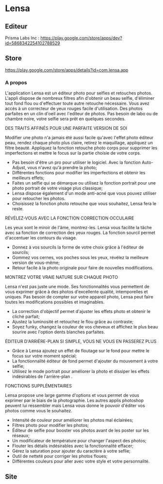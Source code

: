 # Lensa 

## Editeur 
Prisma Labs Inc :
https://play.google.com/store/apps/dev?id=5868342254102788529

## Store 
https://play.google.com/store/apps/details?id=com.lensa.app


### A propos 
L'application Lensa est un éditeur photo pour selfies et retouches photos. L'appli dispose de nombreux filtres afin d'obtenir un beau selfie, d'éliminer tout fond flou ou d'effectuer toute autre retouche nécessaire. Vous avez accès à un correcteur de yeux rouges facile d'utilisation. Des photos parfaites en un clin d'oeil avec l'editeur de photos. Pas besoin de labo ou de chambre noire, votre selfie sera prêt en quelques secondes. 

DES TRAITS AFFINÉS POUR UNE PARFAITE VERSION DE SOI 

Modifier une photo n'a jamais été aussi facile qu'avec l'effet photo éditeur peau, rendez chaque photo plus claire, retirez le maquillage, appliquez un filtre beauté. Appliquez la fonction retouche photo corps pour supprimer les imperfections et mettre le focus sur la partie choisie de votre corps. 

- Pas besoin d'être un pro pour utiliser le logiciel. Avec la fonction Auto-Adjust, vous n'avez qu'à prendre la photo; 
- Différentes fonctions pour modifier les imperfections et obtenir les meilleurs effets; 
- Faites un selfie qui se démarque ou utilisez la fonction portrait pour une photo portrait de votre visage plus classique; 
- Lensa dispose également d'un mode anti-acné que vous pouvez utiliser pour retoucher les photos. 
- Choisissez la fonction photo retouche que vous souhaitez, Lensa fera le reste. 

RÉVÉLEZ-VOUS AVEC LA FONCTION CORRECTION OCCULAIRE 

Les yeux sont le miroir de l'âme, montrez-les. Lensa vous facilite la tâche avec sa fonction de correction des yeux rouges. La fonction sourcil permet d'accentuer les contours du visage. 

- Donnez à vos sourcils la forme de votre choix grâce à l'éditeur de sourcils; 
- Gommez vos cernes, vos poches sous les yeux, révélez la meilleure version de vous-même; 
- Retour facile à la photo originale pour faire de nouvelles modifications. 

MONTREZ VOTRE VRAIE NATURE SUR CHAQUE PHOTO 

Lensa n'est pas juste une mode. Ses fonctionnalités vous permettent de vous exprimer grâce à des photos d'excellente qualité, intemporelles et uniques. Pas besoin de compter sur votre appareil photo, Lensa peut faire toutes les modifications possibles et imaginables. 

- La correction d'objectif permet d'ajuster les effets photo et obtenir le cliché parfait; 
- Ajustez la luminosité et retouchez le flou grâce au contraste; 
- Soyez funky, changez la couleur de vos cheveux et affichez le plus beau sourire avec l'option dents blanches parfaites. 

ÉDITEUR D'ARRIÈRE-PLAN SI SIMPLE, VOUS NE VOUS EN PASSEREZ PLUS 

- Grâce à Lensa ajoutez un effet de floutage sur le fond pour mettre le focus sur votre moment spécial; 
- La fonctionnalité éditeur de fond permet d'ajouter du mouvement à votre selfie; 
- Utilisez le mode portrait pour améliorer la photo et dissiper les effets indésirables de l'arrière-plan . 

FONCTIONS SUPPLÉMENTAIRES 

Lensa propose une large gamme d'options et vous permet de vous exprimer par le biais de la photographie. Les autres applis photoshop peuvent lui ressembler mais Lensa vous donne le pouvoir d'éditer vos photos comme vous le souhaitez. 
- Intensité de couleur pour améliorer les photos mal éclairées; 
- Filtres photo pour modifier les photos; 
- Éditeur de selfie pour booster vos photos avant de les poster sur les réseaux; 
- Un modificateur de température pour changer l'aspect des photos; 
- Flouter les détails indésirables avec la fonctionnalité effacer; 
- Gérez la saturation pour ajouter du caractère à votre seflie; 
- Outil de netteté pour corriger les photos floues; 
- Différentes couleurs pour aller avec votre style et votre personnalité.

## Site
